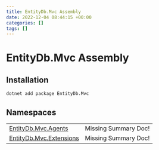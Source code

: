 ```yaml
---
title: EntityDb.Mvc Assembly
date: 2022-12-04 08:44:15 +00:00
categories: []
tags: []
---
```


# EntityDb.Mvc Assembly
## Installation
```sh
dotnet add package EntityDb.Mvc
```
## Namespaces
<table><tr><td><a href='dotnet-entitydb-mvc-agents'>EntityDb.Mvc.Agents</a></td><td>Missing Summary Doc!</td></tr><tr><td><a href='dotnet-entitydb-mvc-extensions'>EntityDb.Mvc.Extensions</a></td><td>Missing Summary Doc!</td></tr></table>

